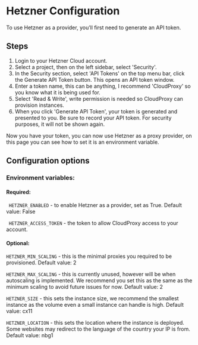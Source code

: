 # Hetzner Configuration

To use Hetzner as a provider, you’ll first need to generate an API token.

## Steps

1. Login to your Hetzner Cloud account.
2. Select a project, then on the left sidebar, select 'Security'.
3. In the Security section, select 'API Tokens' on the top menu bar, click the Generate API Token button. This opens an API token window.
4. Enter a token name, this can be anything, I recommend 'CloudProxy' so you know what it is being used for.
5. Select 'Read & Write', write permission is needed so CloudProxy can provision instances.
6. When you click 'Generate API Token', your token is generated and presented to you. Be sure to record your API token. For security purposes, it will not be shown again.

Now you have your token, you can now use Hetzner as a proxy provider, on this page you can see how to set it is an environment variable. 

## Configuration options
### Environment variables: 
#### Required:
`` HETZNER_ENABLED`` - to enable Hetzner as a provider, set as True. Default value: False

`` HETZNER_ACCESS_TOKEN`` - the token to allow CloudProxy access to your account. 

#### Optional:
``HETZNER_MIN_SCALING`` - this is the minimal proxies you required to be provisioned. Default value: 2

``HETZNER_MAX_SCALING`` - this is currently unused, however will be when autoscaling is implemented. We recommend you set this as the same as the minimum scaling to avoid future issues for now. Default value: 2

``HETZNER_SIZE``  - this sets the instance size, we recommend the smallest instance as the volume even a small instance can handle is high. Default value: cx11

``HETZNER_LOCATION`` - this sets the location where the instance is deployed. Some websites may redirect to the language of the country your IP is from. Default value: nbg1

